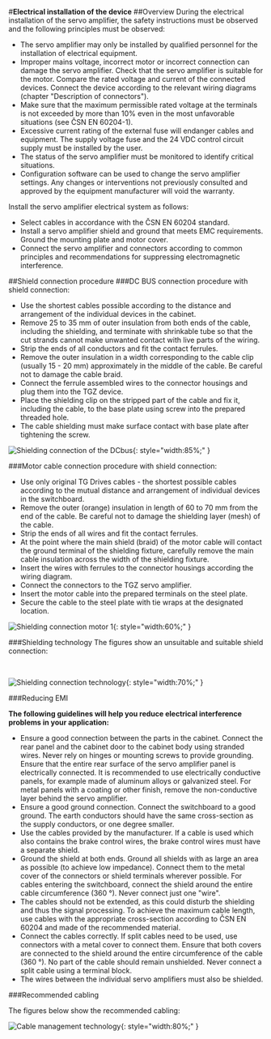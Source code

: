 #**Electrical installation of the device**
##Overview
During the electrical installation of the servo amplifier, the safety instructions must be observed and the following principles must be observed:

- The servo amplifier may only be installed by qualified personnel for the installation of electrical equipment.
- Improper mains voltage, incorrect motor or incorrect connection can damage the servo amplifier. Check that the servo amplifier is suitable for the motor. Compare the rated voltage and current of the connected devices. Connect the device according to the relevant wiring diagrams (chapter "Description of connectors").
- Make sure that the maximum permissible rated voltage at the terminals is not exceeded by more than 10% even in the most unfavorable situations (see ČSN EN 60204-1).
- Excessive current rating of the external fuse will endanger cables and equipment. The supply voltage fuse and the 24 VDC control circuit supply must be installed by the user.
- The status of the servo amplifier must be monitored to identify critical situations.
- Configuration software can be used to change the servo amplifier settings. Any changes or interventions not previously consulted and approved by the equipment manufacturer will void the warranty.

Install the servo amplifier electrical system as follows:

- Select cables in accordance with the ČSN EN 60204 standard.
- Install a servo amplifier shield and ground that meets EMC requirements. Ground the mounting plate and motor cover.
- Connect the servo amplifier and connectors according to common principles and recommendations for suppressing electromagnetic interference.

##Shield connection procedure
###DC BUS connection procedure with shield connection: 

- Use the shortest cables possible according to the distance and arrangement of the individual devices in the cabinet.
- Remove 25 to 35 mm of outer insulation from both ends of the cable, including the shielding, and terminate with shrinkable tube so that the cut strands cannot make unwanted contact with live parts of the wiring.
- Strip the ends of all conductors and fit the contact ferrules.
- Remove the outer insulation in a width corresponding to the cable clip (usually 15 - 20 mm) approximately in the middle of the cable.
  Be careful not to damage the cable braid.
- Connect the ferrule assembled wires to the connector housings and plug them into the TGZ device.
- Place the shielding clip on the stripped part of the cable and fix it, including the cable, to the base plate using screw into the prepared threaded hole.
- The cable shielding must make surface contact with base plate after tightening the screw.

![Shielding connection of the DCbus](../../../../source/img/TGZ-D-560-3_9_shielding1.webp){: style="width:85%;" }

###Motor cable connection procedure with shield connection:

- Use only original TG Drives cables - the shortest possible cables according to the mutual distance and arrangement of individual devices in the switchboard.
- Remove the outer (orange) insulation in length of 60 to 70 mm from the end of the cable. Be careful not to damage the shielding layer (mesh) of the cable.
- Strip the ends of all wires and fit the contact ferrules.
- At the point where the main shield (braid) of the motor cable will contact the ground terminal of the shielding fixture, carefully remove the main cable insulation across the width of the shielding fixture.
- Insert the wires with ferrules to the connector housings according the wiring diagram.
- Connect the connectors to the TGZ servo amplifier.
- Insert the motor cable into the prepared terminals on the steel plate.
- Secure the cable to the steel plate with tie wraps at the designated location.

![Shielding connection motor 1](../../../../source/img/TGZ-D-560-3_9_shielding2.webp){: style="width:60%;" }

###Shielding technology
The figures show an unsuitable and suitable shield connection:

<br>

![Shielding connection technology](../../../../source/img/cableShielding4.en.png){: style="width:70%;" }

###Reducing EMI

**The following guidelines will help you reduce electrical interference problems in your application:**

- Ensure a good connection between the parts in the cabinet. Connect the rear panel and the cabinet door to the cabinet body using stranded wires. Never rely on hinges or mounting screws to provide grounding. Ensure that the entire rear surface of the servo amplifier panel is electrically connected. It is recommended to use electrically conductive panels, for example made of aluminum alloys or galvanized steel. For metal panels with a coating or other finish, remove the non-conductive layer behind the servo amplifier.
- Ensure a good ground connection. Connect the switchboard to a good ground. The earth conductors should have the same cross-section as the supply conductors, or one degree smaller.
- Use the cables provided by the manufacturer. If a cable is used which also contains the brake control wires, the brake control wires must have a separate shield.
- Ground the shield at both ends. Ground all shields with as large an area as possible (to achieve low impedance). Connect them to the metal cover of the connectors or shield terminals wherever possible. For cables entering the switchboard, connect the shield around the entire cable circumference (360 °). Never connect just one "wire".
- The cables should not be extended, as this could disturb the shielding and thus the signal processing. To achieve the maximum cable length, use cables with the appropriate cross-section according to ČSN EN 60204 and made of the recommended material.
- Connect the cables correctly. If split cables need to be used, use connectors with a metal cover to connect them. Ensure that both covers are connected to the shield around the entire circumference of the cable (360 °). No part of the cable should remain unshielded. Never connect a split cable using a terminal block.
- The wires between the individual servo amplifiers must also be shielded.

###Recommended cabling

The figures below show the recommended cabling:

![Cable management technology](../../../../source/img/cableMan.en.png){: style="width:80%;" }